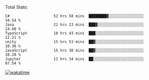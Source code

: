 Total Stats:
<!--START_SECTION:waka-->

```text
C#                    52 hrs 58 mins  ████████▓░░░░░░░░░░░░░░░░   34.54 %
Java                  22 hrs 23 mins  ███▓░░░░░░░░░░░░░░░░░░░░░   14.60 %
TypeScript            18 hrs 43 mins  ███░░░░░░░░░░░░░░░░░░░░░░   12.21 %
unity                 15 hrs 53 mins  ██▓░░░░░░░░░░░░░░░░░░░░░░   10.36 %
JavaScript            15 hrs 38 mins  ██▓░░░░░░░░░░░░░░░░░░░░░░   10.20 %
Jupyter               11 hrs 34 mins  ██░░░░░░░░░░░░░░░░░░░░░░░   07.54 %
```

<!--END_SECTION:waka-->

[![wakatime](https://wakatime.com/badge/user/d6a1e036-2153-43d6-9604-0dce67457b7f.svg)](https://wakatime.com/@d6a1e036-2153-43d6-9604-0dce67457b7f)
